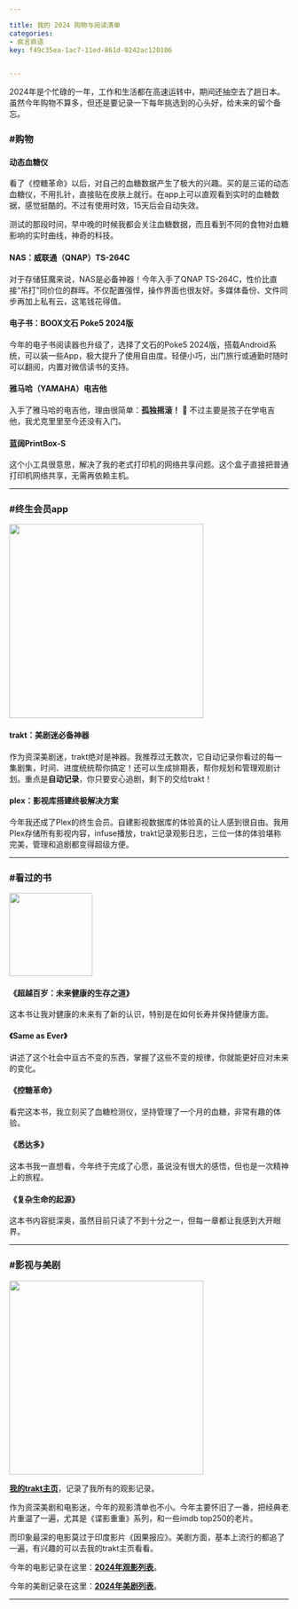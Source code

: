 ```yaml
---

title: 我的 2024 购物与阅读清单
categories:
- 疯言疯语
key: f49c35ea-1ac7-11ed-861d-0242ac120106


---
```



2024年是个忙碌的一年，工作和生活都在高速运转中，期间还抽空去了趟日本。虽然今年购物不算多，但还是要记录一下每年挑选到的心头好，给未来的留个备忘。

### #购物

#### **动态血糖仪**
看了《控糖革命》以后，对自己的血糖数据产生了极大的兴趣。买的是三诺的动态血糖仪，不用扎针，直接贴在皮肤上就行。在app上可以直观看到实时的血糖数据，感觉挺酷的。不过有使用时效，15天后会自动失效。

测试的那段时间，早中晚的时候我都会关注血糖数据，而且看到不同的食物对血糖影响的实时曲线，神奇的科技。


#### **NAS：威联通（QNAP）TS-264C**
对于存储狂魔来说，NAS是必备神器！今年入手了QNAP TS-264C，性价比直接“吊打”同价位的群晖。不仅配置强悍，操作界面也很友好。多媒体备份、文件同步再加上私有云，这笔钱花得值。

#### **电子书：BOOX文石 Poke5 2024版**
今年的电子书阅读器也升级了，选择了文石的Poke5 2024版，搭载Android系统，可以装一些App，极大提升了使用自由度。轻便小巧，出门旅行或通勤时随时可以翻阅，内置对微信读书的支持。

#### **雅马哈（YAMAHA）电吉他**
入手了雅马哈的电吉他，理由很简单：**孤独摇滚！** 🤣 不过主要是孩子在学电吉他，我尤克里里至今还没有入门。

#### **蓝阔PrintBox-S**
这个小工具很意思，解决了我的老式打印机的网络共享问题。这个盒子直接把普通打印机网络共享，无需再依赖主机。

---

### #终生会员app

<img src="https://images.animesdata.com/news/2024/10/16/SCR-20241016-kkjy.jpeg" width="350" />

#### **trakt：美剧迷必备神器**
作为资深美剧迷，trakt绝对是神器。我推荐过无数次，它自动记录你看过的每一集剧集，时间、进度统统帮你搞定！还可以生成排期表，帮你规划和管理观剧计划。重点是**自动记录**，你只要安心追剧，剩下的交给trakt！

#### **plex：影视库搭建终极解决方案**
今年我还成了Plex的终生会员。自建影视数据库的体验真的让人感到很自由。我用Plex存储所有影视内容，infuse播放，trakt记录观影日志，三位一体的体验堪称完美，管理和追剧都变得超级方便。

---

### #看过的书

<img src="https://images.animesdata.com/news/2024/10/16/s34689136.jpg" width="150" />

#### **《超越百岁：未来健康的生存之道》**
这本书让我对健康的未来有了新的认识，特别是在如何长寿并保持健康方面。

#### **《Same as Ever》**
讲述了这个社会中亘古不变的东西，掌握了这些不变的规律，你就能更好应对未来的变化。

#### **《控糖革命》**
看完这本书，我立刻买了血糖检测仪，坚持管理了一个月的血糖，非常有趣的体验。

#### **《悉达多》**
这本书我一直想看，今年终于完成了心愿，虽说没有很大的感悟，但也是一次精神上的旅程。

#### **《复杂生命的起源》**
这本书内容挺深奥，虽然目前只读了不到十分之一，但每一章都让我感到大开眼界。

---

### #影视与美剧

<img src="https://images.animesdata.com/news/2024/10/16/karma.jpg" width="350" />

**[我的trakt主页](https://trakt.tv/users/acwind)**，记录了我所有的观影记录。

作为资深美剧和电影迷，今年的观影清单也不小。今年主要怀旧了一番，把经典老片重温了一遍，尤其是《谍影重重》系列，和一些imdb top250的老片。

而印象最深的电影莫过于印度影片《因果报应》。美剧方面，基本上流行的都追了一遍，有兴趣的可以去我的trakt主页看看。

今年的电影记录在这里：**[2024年观影列表](https://trakt.tv/users/acwind/history/movies)**。

今年的美剧记录在这里：**[2024年美剧列表](https://trakt.tv/users/acwind/history/episodes)**。

---









